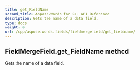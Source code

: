 ```yaml
---
title: get_FieldName
second_title: Aspose.Words for C++ API Reference
description: Gets the name of a data field. 
type: docs
weight: 0
url: /cpp/aspose.words.fields/fieldmergefield/get_fieldname/
---
```

## FieldMergeField.get_FieldName method


Gets the name of a data field. 

